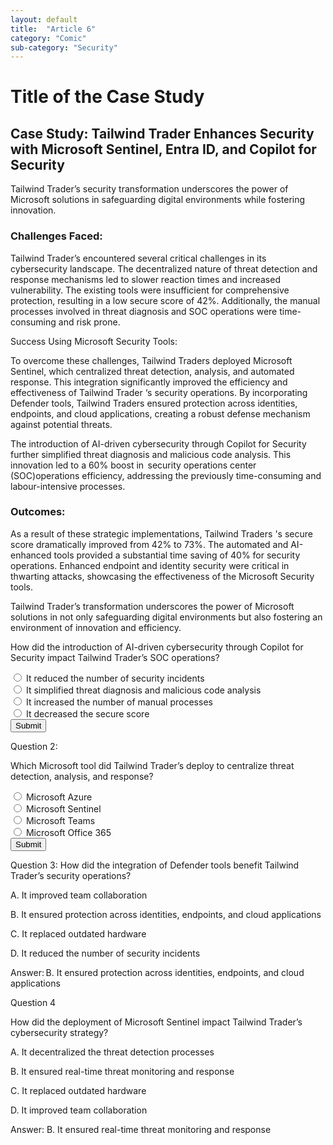 ```yaml
---
layout: default
title:  "Article 6"
category: "Comic"
sub-category: "Security"
---
```

# Title of the Case Study

## Case Study: Tailwind Trader Enhances Security with Microsoft Sentinel, Entra ID, and Copilot for Security 

Tailwind Trader’s security transformation underscores the power of Microsoft solutions in safeguarding digital environments while fostering innovation. 

### Challenges Faced: 

Tailwind Trader’s encountered several critical challenges in its cybersecurity landscape. The decentralized nature of threat detection and response mechanisms led to slower reaction times and increased vulnerability. The existing tools were insufficient for comprehensive protection, resulting in a low secure score of 42%. Additionally, the manual processes involved in threat diagnosis and SOC operations were time-consuming and risk prone. 

Success Using Microsoft Security Tools: 

To overcome these challenges, Tailwind Traders deployed Microsoft Sentinel, which centralized threat detection, analysis, and automated response. This integration significantly improved the efficiency and effectiveness of Tailwind Trader ‘s security operations. By incorporating Defender tools, Tailwind Traders ensured protection across identities, endpoints, and cloud applications, creating a robust defense mechanism against potential threats. 

The introduction of AI-driven cybersecurity through Copilot for Security further simplified threat diagnosis and malicious code analysis. This innovation led to a 60% boost in  security operations center (SOC)operations efficiency, addressing the previously time-consuming and labour-intensive processes. 

### Outcomes: 

As a result of these strategic implementations, Tailwind Traders 's secure score dramatically improved from 42% to 73%. The automated and AI-enhanced tools provided a substantial time saving of 40% for security operations. Enhanced endpoint and identity security were critical in thwarting attacks, showcasing the effectiveness of the Microsoft Security tools. 

Tailwind Trader’s transformation underscores the power of Microsoft solutions in not only safeguarding digital environments but also fostering an environment of innovation and efficiency. 

How did the introduction of AI-driven cybersecurity through Copilot for Security impact Tailwind Trader’s SOC operations? 

<form id="quizForm">
  <input type="radio" id="q1" name="answer" value="q1">
  <label for="a1"> It reduced the number of security incidents </label><br>
  <input type="radio" id="q2" name="answer" value="q2">
  <label for="a2">It simplified threat diagnosis and malicious code analysis </label><br>
  <input type="radio" id="q3" name="answer" value="q3">
  <label for="a3">It increased the number of manual processes </label><br>
  <input type="radio" id="q4" name="answer" value="q4">
  <label for="a4">It decreased the secure score </label><br>
  <button type="button" onclick="checkAnswer()" class="styled-button">Submit</button>
</form>

<p id="result"></p>

<script>
  function checkAnswer() {
    var radios = document.getElementsByName('answer');
    var correctAnswer = 'q2';
    var result = document.getElementById('result');
    var selected = false;

    for (var i = 0; i < radios.length; i++) {
      if (radios[i].checked) {
        selected = true;
        if (radios[i].value === correctAnswer) {
          result.textContent = 'Correct!';
          result.style.color = 'green';
        } else {
          result.textContent = 'Incorrect. Try again!';
          result.style.color = 'red';
        }
        break;
      }
    }

    if (!selected) {
      result.textContent = 'Please select an answer.';
      result.style.color = 'orange';
    }
  }
</script>

Question 2: 

Which Microsoft tool did Tailwind Trader’s deploy to centralize threat detection, analysis, and response? 

<form id="quizForm">
  <input type="radio" id="q1" name="answer" value="q1">
  <label for="a1"> Microsoft Azure  </label><br>
  <input type="radio" id="q2" name="answer" value="q2">
  <label for="a2"> Microsoft Sentinel  </label><br>
  <input type="radio" id="q3" name="answer" value="q3">
  <label for="a3"> Microsoft Teams  </label><br>
  <input type="radio" id="q4" name="answer" value="q4">
  <label for="a4">Microsoft Office 365  </label><br>
  <button type="button" onclick="checkAnswer1()" class="styled-button">Submit</button>
</form>

<p id="result1"></p>

<script>
  function checkAnswer1() {
    var radios = document.getElementsByName('answer');
    var correctAnswer = 'q2';
    var result= document.getElementById('result1');
    var selected = false;

    for (var i = 0; i < radios.length; i++) {
      if (radios[i].checked) {
        selected = true;
        if (radios[i].value === correctAnswer) {
          result.textContent = 'Correct!';
          result.style.color = 'green';
        } else {
          result.textContent = 'Incorrect. Try again!';
          result.style.color = 'red';
        }
        break;
      }
    }

    if (!selected) {
      result.textContent = 'Please select an answer.';
      result.style.color = 'orange';
    }
  }
</script>




Question 3: How did the integration of Defender tools benefit Tailwind Trader’s security operations? 

A. It improved team collaboration 

B. It ensured protection across identities, endpoints, and cloud applications 

C. It replaced outdated hardware 

D. It reduced the number of security incidents 

Answer: B. It ensured protection across identities, endpoints, and cloud applications 

 

Question 4 

How did the deployment of Microsoft Sentinel impact Tailwind Trader’s cybersecurity strategy? 

A. It decentralized the threat detection processes 

B. It ensured real-time threat monitoring and response 

C. It replaced outdated hardware 

D. It improved team collaboration 

Answer: B. It ensured real-time threat monitoring and response 

 
